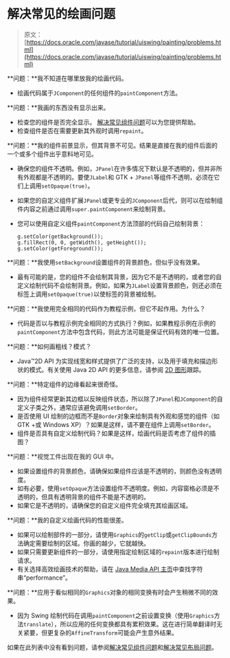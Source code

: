 # 解决常见的绘画问题

> 原文： [https://docs.oracle.com/javase/tutorial/uiswing/painting/problems.html](https://docs.oracle.com/javase/tutorial/uiswing/painting/problems.html)

**问题：**我不知道在哪里放我的绘画代码。

*   绘画代码属于`JComponent`的任何组件的`paintComponent`方法。

**问题：**我画的东西没有显示出来。

*   检查您的组件是否完全显示。 [解决常见组件问题](../components/problems.html)可以为您提供帮助。
*   检查组件是否在需要更新其外观时调用`repaint`。

**问题：**我的组件前景显示，但其背景不可见。结果是直接在我的组件后面的一个或多个组件出乎意料地可见。

*   确保您的组件不透明。例如，`JPanel`在许多情况下默认是不透明的，但并非所有外观都是不透明的。要使`JLabel`和 GTK + `JPanel`等组件不透明，必须在它们上调用`setOpaque(true)`。
*   如果您的自定义组件扩展`JPanel`或更专业的`JComponent`后代，则可以在绘制组件内容之前通过调用`super.paintComponent`来绘制背景。
*   您可以使用自定义组件`paintComponent`方法顶部的代码自己绘制背景：

    ```
    g.setColor(getBackground());
    g.fillRect(0, 0, getWidth(), getHeight());
    g.setColor(getForeground());

    ```

**问题：**我使用`setBackground`设置组件的背景颜色，但似乎没有效果。

*   最有可能的是，您的组件不会绘制其背景，因为它不是不透明的，或者您的自定义绘制代码不会绘制背景。例如，如果为`JLabel`设置背景颜色，则还必须在标签上调用`setOpaque(true)`以使标签的背景被绘制。

**问题：**我使用完全相同的代码作为教程示例，但它不起作用。为什么？

*   代码是否以与教程示例完全相同的方式执行？例如，如果教程示例在示例的`paintComponent`方法中包含代码，则此方法可能是保证代码有效的唯一位置。

**问题：**如何画粗线？模式？

*   Java™2D API 为实现线宽和样式提供了广泛的支持，以及用于填充和描边形状的模式。有关使用 Java 2D API 的更多信息，请参阅 [2D 图形](../../2d/index.html)跟踪。

**问题：**特定组件的边缘看起来很奇怪。

*   因为组件经常更新其边框以反映组件状态，所以除了`JPanel`和`JComponent`的自定义子类之外，通常应该避免调用`setBorder`。
*   是否使用 UI 绘制的边框而不是`Border`对象来绘制具有外观和感觉的组件（如 GTK +或 Windows XP）？如果是这样，请不要在组件上调用`setBorder`。
*   组件是否具有自定义绘制代码？如果是这样，绘画代码是否考虑了组件的插图？

**问题：**视觉工件出现在我的 GUI 中。

*   如果设置组件的背景颜色，请确保如果组件应该是不透明的，则颜色没有透明度。
*   如有必要，使用`setOpaque`方法设置组件不透明度。例如，内容窗格必须是不透明的，但具有透明背景的组件不能是不透明的。
*   如果它是不透明的，请确保您的自定义组件完全填充其绘画区域。

**问题：**我的自定义绘画代码的性能很差。

*   如果可以绘制部件的一部分，请使用`Graphics`的`getClip`或`getClipBounds`方法确定需要绘制的区域。你画的越少，它就越快。
*   如果只需要更新组件的一部分，请使用指定绘制区域的`repaint`版本进行绘制请求。
*   有关选择高效绘画技术的帮助，请在 [Java Media API 主页](http://www.oracle.com/technetwork/java/javase/tech/media-141984.html)中查找字符串“performance”。

**问题：**应用于看似相同的`Graphics`对象的相同变换有时会产生稍微不同的效果。

*   因为 Swing 绘制代码在调用`paintComponent`之前设置变换（使用`Graphics`方法`translate`），所以应用的任何变换都具有累积效果。这在进行简单翻译时无关紧要，但更复杂的`AffineTransform`可能会产生意外结果。

如果在此列表中没有看到问题，请参阅[解决常见组件问题](../components/problems.html)和[解决常见布局问题](../layout/problems.html)。